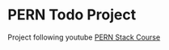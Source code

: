 # PERN Todo Project

Project following youtube [PERN Stack Course](https://www.youtube.com/watch?v=ldYcgPKEZC8&t=28s)